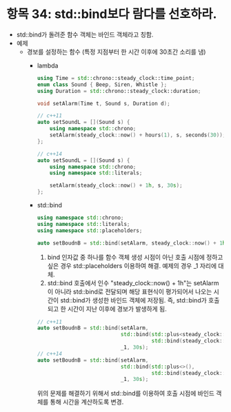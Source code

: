 # 항목 34: std::bind보다 람다를 선호하라.

* std::bind가 돌려준 함수 객체는 바인드 객체라고 칭함.
* 예제
  * 경보를 설정하는 함수 (특정 지점부터 한 시간 이후에 30초간 소리를 냄)
    * lambda
      ```cpp
      using Time = std::chrono::steady_clock::time_point;
      enum class Sound { Beep, Siren, Whistle };
      using Duration = std::chrono::steady_clock::duration;

      void setAlarm(Time t, Sound s, Duration d);

      // c++11
      auto setSoundL = [](Sound s) {
          using namespace std::chrono;
          setAlarm(steady_clock::now() + hours(1), s, seconds(30));
      };

      // c++14
      auto setSoundL = [](Sound s) {
          using namespace std::chrono;
          using namespace std::literals;

          setAlarm(steady_clock::now() + 1h, s, 30s);
      };
      ```
    * std::bind
      ```cpp
      using namespace std::chrono;
      using namespace std::literals;
      using namespace std::placeholders;

      auto setBoudnB = std::bind(setAlarm, steady_clock::now() + 1h, _1, 30s);
      ```
      1. bind 인자값 중 하나를 함수 객체 생성 시점이 아닌 호출 시점에 정하고 싶은 경우 std::placeholders 이용하여 해결. 예제의 경우 _1 자리에 대체.
      2. std::bind 호출에서 인수 "steady_clock::now() + 1h"는 setAlarm이 아니라 std::bind로 전달되며 해당 표현식이 평가되어서 나오는 시간이 std::bind가 생성한 바인드 객체에 저장됨.
      즉, std::bind가 호출되고 한 시간이 지난 이후에 경보가 발생하게 됨.

      ```cpp
      // c++11
      auto setBoudnB = std::bind(setAlarm, 
                                 std::bind(std::plus<steady_clock::time_point>(), 
                                           std::bind(steady_clock::now()), 1h),
                                 _1, 30s);
      // c++14
      auto setBoudnB = std::bind(setAlarm, 
                                 std::bind(std::plus<>(), 
                                           std::bind(steady_clock::now()), 1h),
                                 _1, 30s);
      ```
      위의 문제를 해결하기 위해서 std::bind를 이용하여 호출 시점에 바인드 객체를 통해 시간을 계산하도록 변경.




